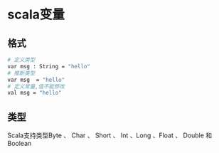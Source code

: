 # scala变量


## 格式


```bash
# 定义类型
var msg : String = "hello"
# 推断类型
var msg  = "hello"
# 定义常量,值不能修改
val msg = "hello"
```

## 类型

Scala支持类型Byte 、 Char 、 Short 、 Int 、Long 、Float 、 Double 和 Boolean
